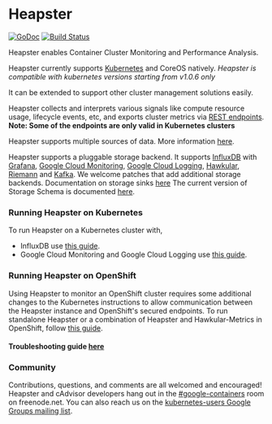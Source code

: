 # Heapster

[![GoDoc](https://godoc.org/k8s.io/heapster?status.svg)](https://godoc.org/k8s.io/heapster) [![Build Status](https://travis-ci.org/xchenum/heapster.svg?branch=v1.2.0-ts)](https://travis-ci.org/xchenum/heapster)

Heapster enables Container Cluster Monitoring and Performance Analysis.

Heapster currently supports [Kubernetes](https://github.com/kubernetes/kubernetes) and CoreOS natively.
*Heapster is compatible with kubernetes versions starting from v1.0.6 only*

It can be extended to support other cluster management solutions easily.

Heapster collects and interprets various signals like compute resource usage, lifecycle events, etc, and exports cluster metrics via [REST endpoints](docs/model.md).
**Note: Some of the endpoints are only valid in Kubernetes clusters**

Heapster supports multiple sources of data.
More information [here](docs/source-configuration.md).

Heapster supports a pluggable storage backend.
It supports [InfluxDB](http://influxdb.com) with [Grafana](http://grafana.org/docs/features/influxdb), [Google Cloud Monitoring](https://cloud.google.com/monitoring/), [Google Cloud Logging](https://cloud.google.com/logging/), [Hawkular](http://www.hawkular.org), [Riemann](http://riemann.io) and [Kafka](http://kafka.apache.org/).
We welcome patches that add additional storage backends.
Documentation on storage sinks [here](docs/sink-configuration.md)
The current version of Storage Schema is documented [here](docs/storage-schema.md).

### Running Heapster on Kubernetes

To run Heapster on a Kubernetes cluster with,
- InfluxDB use [this guide](docs/influxdb.md).
- Google Cloud Monitoring and Google Cloud Logging use [this guide](docs/google.md).

### Running Heapster on OpenShift

Using Heapster to monitor an OpenShift cluster requires some additional changes to the Kubernetes instructions to allow communication between the Heapster instance and OpenShift's secured endpoints. To run standalone Heapster or a combination of Heapster and Hawkular-Metrics in OpenShift, follow [this guide](https://github.com/openshift/origin-metrics).

#### Troubleshooting guide [here](docs/debugging.md)

### Community

Contributions, questions, and comments are all welcomed and encouraged! Heapster and cAdvisor developers hang out in the [#google-containers](http://webchat.freenode.net/?channels=google-containers) room on freenode.net.  You can also reach us on the [kubernetes-users Google Groups mailing list](https://groups.google.com/forum/#!forum/kubernetes-users).
